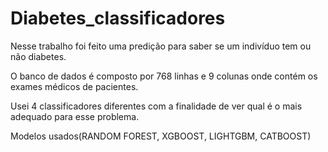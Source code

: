 # Diabetes_classificadores
Nesse trabalho foi feito uma predição para saber se um indivíduo tem ou não diabetes.

O banco de dados é composto por 768 linhas e 9 colunas onde contém os exames médicos de pacientes.

Usei 4 classificadores diferentes com a finalidade de ver qual é o mais adequado para esse problema.

Modelos usados(RANDOM FOREST, XGBOOST, LIGHTGBM, CATBOOST)
